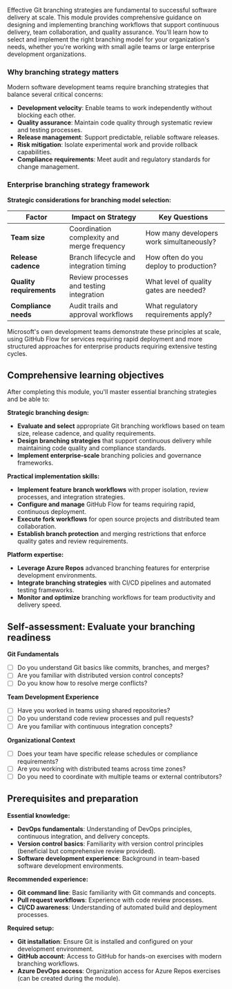 Effective Git branching strategies are fundamental to successful software delivery at scale. This module provides comprehensive guidance on designing and implementing branching workflows that support continuous delivery, team collaboration, and quality assurance. You'll learn how to select and implement the right branching model for your organization's needs, whether you're working with small agile teams or large enterprise development organizations.

### Why branching strategy matters

Modern software development teams require branching strategies that balance several critical concerns:

- **Development velocity**: Enable teams to work independently without blocking each other.
- **Quality assurance**: Maintain code quality through systematic review and testing processes.
- **Release management**: Support predictable, reliable software releases.
- **Risk mitigation**: Isolate experimental work and provide rollback capabilities.
- **Compliance requirements**: Meet audit and regulatory standards for change management.

### Enterprise branching strategy framework

**Strategic considerations for branching model selection:**

| **Factor**               | **Impact on Strategy**                      | **Key Questions**                        |
| ------------------------ | ------------------------------------------- | ---------------------------------------- |
| **Team size**            | Coordination complexity and merge frequency | How many developers work simultaneously? |
| **Release cadence**      | Branch lifecycle and integration timing     | How often do you deploy to production?   |
| **Quality requirements** | Review processes and testing integration    | What level of quality gates are needed?  |
| **Compliance needs**     | Audit trails and approval workflows         | What regulatory requirements apply?      |

Microsoft's own development teams demonstrate these principles at scale, using GitHub Flow for services requiring rapid deployment and more structured approaches for enterprise products requiring extensive testing cycles.

## Comprehensive learning objectives

After completing this module, you'll master essential branching strategies and be able to:

**Strategic branching design:**

- **Evaluate and select** appropriate Git branching workflows based on team size, release cadence, and quality requirements.
- **Design branching strategies** that support continuous delivery while maintaining code quality and compliance standards.
- **Implement enterprise-scale** branching policies and governance frameworks.

**Practical implementation skills:**

- **Implement feature branch workflows** with proper isolation, review processes, and integration strategies.
- **Configure and manage** GitHub Flow for teams requiring rapid, continuous deployment.
- **Execute fork workflows** for open source projects and distributed team collaboration.
- **Establish branch protection** and merging restrictions that enforce quality gates and review requirements.

**Platform expertise:**

- **Leverage Azure Repos** advanced branching features for enterprise development environments.
- **Integrate branching strategies** with CI/CD pipelines and automated testing frameworks.
- **Monitor and optimize** branching workflows for team productivity and delivery speed.

## Self-assessment: Evaluate your branching readiness

**Git Fundamentals**

- [ ] Do you understand Git basics like commits, branches, and merges?
- [ ] Are you familiar with distributed version control concepts?
- [ ] Do you know how to resolve merge conflicts?

**Team Development Experience**

- [ ] Have you worked in teams using shared repositories?
- [ ] Do you understand code review processes and pull requests?
- [ ] Are you familiar with continuous integration concepts?

**Organizational Context**

- [ ] Does your team have specific release schedules or compliance requirements?
- [ ] Are you working with distributed teams across time zones?
- [ ] Do you need to coordinate with multiple teams or external contributors?

## Prerequisites and preparation

**Essential knowledge:**

- **DevOps fundamentals**: Understanding of DevOps principles, continuous integration, and delivery concepts.
- **Version control basics**: Familiarity with version control principles (beneficial but comprehensive review provided).
- **Software development experience**: Background in team-based software development environments.

**Recommended experience:**

- **Git command line**: Basic familiarity with Git commands and concepts.
- **Pull request workflows**: Experience with code review processes.
- **CI/CD awareness**: Understanding of automated build and deployment processes.

**Required setup:**

- **Git installation**: Ensure Git is installed and configured on your development environment.
- **GitHub account**: Access to GitHub for hands-on exercises with modern branching workflows.
- **Azure DevOps access**: Organization access for Azure Repos exercises (can be created during the module).

